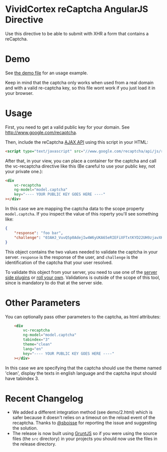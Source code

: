 VividCortex reCaptcha AngularJS Directive
=========================================

Use this directive to be able to submit with XHR a form that contains a reCaptcha.


Demo
====

See [the demo file](demo/reccommended.html) for an usage example.

Keep in mind that the captcha only works when used from a real domain and with a valid re-captcha key, so this file wont work if you just load it in your browser.


Usage
=====

First, you need to get a valid public key for your domain. See http://www.google.com/recaptcha.

Then, include the reCaptcha [AJAX API](https://developers.google.com/recaptcha/docs/display#AJAX) using this script in your HTML:

```html
<script type="text/javascript" src="//www.google.com/recaptcha/api/js/recaptcha_ajax.js"></script>
```

After that, in your view, you can place a container for the captcha and call the vc-recaptcha directive like this (Be careful to use your public key, not your private one.):

```html
<div
    vc-recaptcha
    ng-model="model.captcha"
    key="---- YOUR PUBLIC KEY GOES HERE ----"
></div>
```

In this case we are mapping the captcha data to the scope property ```model.captcha```. If you inspect the value of this roperty you'll see something like:

```json
{
    "response": "foo bar",
    "challenge": "03AHJ_VuvQ5p0AdejIw4W6yUKA65eRIEFiXFTxtKYD22UH9zjavXK4IYRZ8fhaGHjKXLKZa2MA-Lqeui5V9aeRWWTZSN6e1tED4gt7O77ROTcyY0Uedkc7LHzSUbLNULMcbXb2JThqLgOMvHINaoOtoniW4CepuOLG2h8s0tRUfqaQt6iUqNeWWHQ"
}
```

This object contains the two values needed to validate the captcha in your server. ```response``` is the response of the user, and ```challenge``` is the identification of the captcha that your user resolved.

To validate this object from your server, you need to use one of the [server side plugins](https://developers.google.com/recaptcha/) or [roll your own](https://developers.google.com/recaptcha/docs/verify). Validations is outside of the scope of this tool, since is mandatory to do that at the server side.


Other Parameters
================

You can optionally pass other parameters to the captcha, as html attributes:

```html
    <div
        vc-recaptcha
        ng-model="model.captcha"
        tabindex="3"
        theme="clean"
        lang="en"
        key="---- YOUR PUBLIC KEY GOES HERE ----"
    ></div>
```

In this case we are specifying that the captcha should use the theme named 'clean', display the texts in english language and the captcha input should have tabindex 3.


Recent Changelog
================

- We added a different integration method (see demo/2.html) which is safer because it doesn't relies on a timeout on the reload event of the recaptcha. Thanks to [@sboisse](https://github.com/sboisse) for reporting the issue and suggesting the solution.
- The release is now built using [GruntJS](gruntjs.com) so if you were using the source files (the ```src``` directory) in your projects you should now use the files in the release directory.
